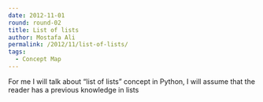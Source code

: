 ```yaml
---
date: 2012-11-01
round: round-02
title: List of lists
author: Mostafa Ali
permalink: /2012/11/list-of-lists/
tags:
  - Concept Map
---
```

For me I will talk about &#8220;list of lists&#8221; concept in Python, I will assume that the reader has a previous knowledge in lists
